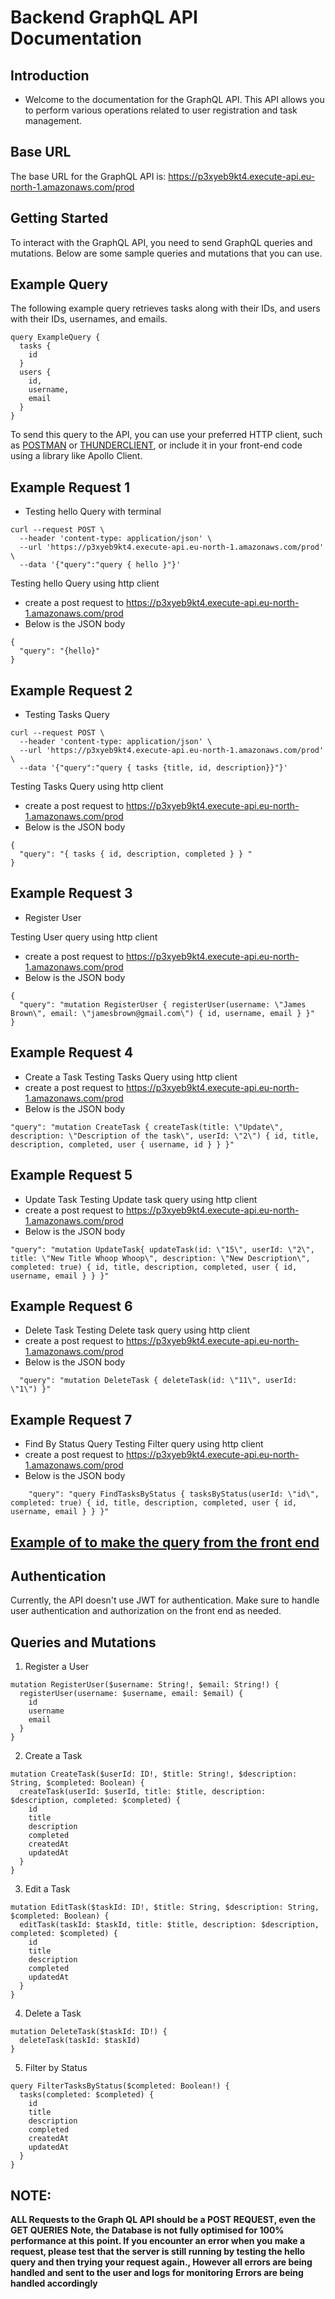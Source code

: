 # Backend GraphQL API Documentation

## Introduction

- Welcome to the documentation for the GraphQL API. This API allows you to perform various operations related to user registration and task management.

## Base URL
The base URL for the GraphQL API is: https://p3xyeb9kt4.execute-api.eu-north-1.amazonaws.com/prod

## Getting Started
 To interact with the GraphQL API, you need to send GraphQL queries and mutations. Below are some sample queries and mutations that you can use.


## Example Query
The following example query retrieves tasks along with their IDs, and users with their IDs, usernames, and emails.

```
query ExampleQuery {
  tasks {
    id
  }
  users {
    id,
    username,
    email
  }
}
```
To send this query to the API, you can use your preferred HTTP client, such as [POSTMAN](https://marketplace.visualstudio.com/items?itemName=Postman.postman-for-vscode)
 or [THUNDERCLIENT](https://marketplace.visualstudio.com/items?itemName=rangav.vscode-thunder-client), or include it in your front-end code using a library like Apollo Client.
 
## Example Request 1
- Testing hello Query with terminal
```
curl --request POST \
  --header 'content-type: application/json' \
  --url 'https://p3xyeb9kt4.execute-api.eu-north-1.amazonaws.com/prod' \
  --data '{"query":"query { hello }"}'
```
Testing hello Query using http client
- create a post request to https://p3xyeb9kt4.execute-api.eu-north-1.amazonaws.com/prod
- Below is the JSON body
```
{
  "query": "{hello}"
}
```

## Example Request 2
- Testing Tasks Query
```
curl --request POST \
  --header 'content-type: application/json' \
  --url 'https://p3xyeb9kt4.execute-api.eu-north-1.amazonaws.com/prod' \
  --data '{"query":"query { tasks {title, id, description}}"}'
```
Testing Tasks Query using http client
- create a post request to https://p3xyeb9kt4.execute-api.eu-north-1.amazonaws.com/prod
- Below is the JSON body
```
{
  "query": "{ tasks { id, description, completed } } "
}
```

## Example Request 3
- Register User

Testing User query using http client
- create a post request to https://p3xyeb9kt4.execute-api.eu-north-1.amazonaws.com/prod
- Below is the JSON body
```
{
  "query": "mutation RegisterUser { registerUser(username: \"James Brown\", email: \"jamesbrown@gmail.com\") { id, username, email } }"
}
```

## Example Request 4
- Create a Task
Testing Tasks Query using http client
- create a post request to https://p3xyeb9kt4.execute-api.eu-north-1.amazonaws.com/prod
- Below is the JSON body

```
"query": "mutation CreateTask { createTask(title: \"Update\", description: \"Description of the task\", userId: \"2\") { id, title, description, completed, user { username, id } } }"
```

## Example Request 5
- Update Task
Testing Update task query using http client
- create a post request to https://p3xyeb9kt4.execute-api.eu-north-1.amazonaws.com/prod
- Below is the JSON body
```
"query": "mutation UpdateTask{ updateTask(id: \"15\", userId: \"2\", title: \"New Title Whoop Whoop\", description: \"New Description\", completed: true) { id, title, description, completed, user { id, username, email } } }"
```

## Example Request 6
- Delete Task
Testing Delete task query using http client
- create a post request to https://p3xyeb9kt4.execute-api.eu-north-1.amazonaws.com/prod
- Below is the JSON body
```
  "query": "mutation DeleteTask { deleteTask(id: \"11\", userId: \"1\") }"
```

## Example Request 7
- Find By Status Query
Testing Filter query using http client
- create a post request to https://p3xyeb9kt4.execute-api.eu-north-1.amazonaws.com/prod
- Below is the JSON body
```
    "query": "query FindTasksByStatus { tasksByStatus(userId: \"id\", completed: true) { id, title, description, completed, user { id, username, email } } }"

```

## [Example of to make the query from the front end](./FrontEndQueryExample.md)


## Authentication 
Currently, the API doesn't use JWT for authentication. Make sure to handle user authentication and authorization on the front end as needed.

## Queries and Mutations
1. Register a User
```
mutation RegisterUser($username: String!, $email: String!) {
  registerUser(username: $username, email: $email) {
    id
    username
    email
  }
}
```
2. Create a Task
```
mutation CreateTask($userId: ID!, $title: String!, $description: String, $completed: Boolean) {
  createTask(userId: $userId, title: $title, description: $description, completed: $completed) {
    id
    title
    description
    completed
    createdAt
    updatedAt
  }
}
```
3. Edit a Task
```
mutation EditTask($taskId: ID!, $title: String, $description: String, $completed: Boolean) {
  editTask(taskId: $taskId, title: $title, description: $description, completed: $completed) {
    id
    title
    description
    completed
    updatedAt
  }
}
```
4. Delete a Task
```
mutation DeleteTask($taskId: ID!) {
  deleteTask(taskId: $taskId)
}
```
5. Filter by Status
```
query FilterTasksByStatus($completed: Boolean!) {
  tasks(completed: $completed) {
    id
    title
    description
    completed
    createdAt
    updatedAt
  }
}
```


## NOTE:
**ALL Requests to the Graph QL API should be a POST REQUEST, even the GET QUERIES**
**Note, the Database is not fully optimised for 100% performance at this point. If you encounter an error when you make a request, please test that the server is still running by testing the hello query and then trying your request again., However all errors are being handled and sent to the user and logs for monitoring**
**Errors are being handled accordingly**

